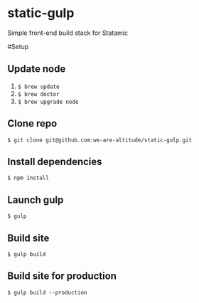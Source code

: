 static-gulp
===========

Simple front-end build stack for Statamic

#Setup

## Update node

1. ``$ brew update``
2. ``$ brew doctor``
3. ``$ brew upgrade node``

## Clone repo

`$ git clone git@github.com:we-are-altitude/static-gulp.git`

## Install dependencies

`$ npm install`

## Launch gulp

`$ gulp`

## Build site

`$ gulp build`

## Build site for production

`$ gulp build --production`